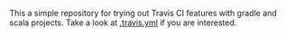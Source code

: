 This a simple repository for trying out Travis CI features with gradle and scala
projects. Take a look at [.travis.yml](https://github.com/sherzodv/travis-test/blob/master/.travis.yml) if you are interested.
